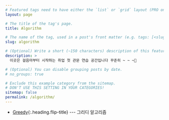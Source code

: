 ```yaml
---
# Featured tags need to have either the `list` or `grid` layout (PRO only).
layout: page

# The title of the tag's page.
title: Algorithm

# The name of the tag, used in a post's front matter (e.g. tags: [<slug>]).
slug: algorithm

# (Optional) Write a short (~150 characters) description of this featured tag.
description: >
  이곳은 걸음마부터 시작하는 취업 첫 관문 연습 공간입니다 꾸준히 ~ ~ ~🚗

# (Optional) You can disable grouping posts by date.
# no_groups: true

# Exclude this example category from the sitemap.
# DON'T USE THIS SETTING IN YOUR CATEGORIES!
sitemap: false
permalink: /algorithm/
---
```


* [Greedy]{:.heading.flip-title} --- 그리디 알고리즘

[greedy]: ../_featured_categories/greedy.md